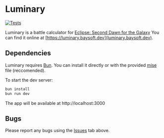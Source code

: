 # Luminary

[![Tests](https://github.com/fivethirty/luminary/actions/workflows/test.yml/badge.svg)](https://github.com/fivethirty/luminary/actions/workflows/test.yml)

Luminary is a battle calculator for [Eclipse: Second Dawn for the
Galaxy](https://boardgamegeek.com/boardgame/246900/eclipse-second-dawn-for-the-galaxy)
You can find it online at [https://luminary.baysoft.dev](luminary.baysoft.dev).

## Dependencies

Luminary requires [Bun](https://bun.sh). You can install it directly or with the
provided [mise](https://mise.jdx.dev/) file (reccomended).

To start the dev server:

```bash
bun install
bun run dev
```

The app will be available at http://localhost:3000

## Bugs

Please report any bugs using the
[Issues](https://github.com/fivethirty/luminary/issues) tab above.
